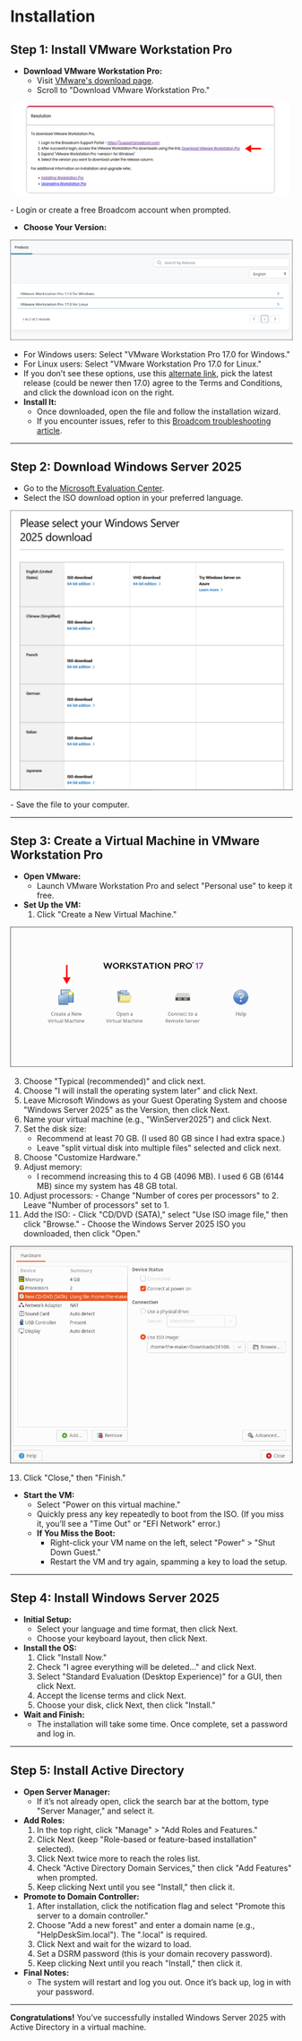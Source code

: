 # Installation

## Step 1: Install VMware Workstation Pro

- **Download VMware Workstation Pro:**
  - Visit [VMware's download page](https://knowledge.broadcom.com/external/article/344595/downloading-and-installing-vmware-workst.html).
  - Scroll to "Download VMware Workstation Pro."
 <p align="center">
  <img src="https://github.com/JBrunoX/Help-Desk-Lab/blob/dd1e4c7f9b8ac541c5a1cdf466eeace5e9624bca/images/download%20VMware.png">
</p>
  - Login or create a free Broadcom account when prompted.

- **Choose Your Version:**
 <p align="center">
  <img src="https://github.com/JBrunoX/Help-Desk-Lab/blob/main/images/vmware%20version.png">
</p>

  - For Windows users: Select "VMware Workstation Pro 17.0 for Windows."
  - For Linux users: Select "VMware Workstation Pro 17.0 for Linux."
  - If you don’t see these options, use this [alternate link](https://support.broadcom.com/group/ecx/productdownloads?subfamily=VMware%20Workstation%20Pro&freeDownloads=true), pick the latest release (could be newer then 17.0) agree to the Terms and Conditions, and click the download icon on the right.
- **Install It:**
  - Once downloaded, open the file and follow the installation wizard.
  - If you encounter issues, refer to this [Broadcom troubleshooting article](https://knowledge.broadcom.com/external/article?articleNumber=387947).
---

## Step 2: Download Windows Server 2025
- Go to the [Microsoft Evaluation Center](https://www.microsoft.com/en-us/evalcenter/download-windows-server-2025).
- Select the ISO download option in your preferred language.

 <p align="center">
  <img src="https://github.com/JBrunoX/Help-Desk-Lab/blob/main/images/windows2025PickLang.png">
</p>
- Save the file to your computer.

---

## Step 3: Create a Virtual Machine in VMware Workstation Pro

- **Open VMware:**
  - Launch VMware Workstation Pro and select "Personal use" to keep it free.
- **Set Up the VM:**
  1. Click "Create a New Virtual Machine."
 <p align="center">
  <img src="https://github.com/JBrunoX/Help-Desk-Lab/blob/df25d2e53a302b349877f7a65f90de16289c4079/images/createNewVM.png">
</p>

  3. Choose "Typical (recommended)" and click next.
  4. Choose "I will install the operating system later" and click Next.
  5. Leave Microsoft Windows as your Guest Operating System and choose "Windows Server 2025" as the Version, then click Next.
  6. Name your virtual machine (e.g., "WinServer2025") and click Next.
  7. Set the disk size:
     - Recommend at least 70 GB. (I used 80 GB since I had extra space.)
     - Leave "split virtual disk into multiple files" selected and click next.
  8. Choose "Customize Hardware."
  9. Adjust memory:
     - I recommend increasing this to 4 GB (4096 MB). I used 6 GB (6144 MB) since my system has 48 GB total.
  10. Adjust processors:
     - Change "Number of cores per processors" to 2. Leave "Number of processors" set to 1.
  11. Add the ISO:
     - Click "CD/DVD (SATA)," select "Use ISO image file," then click "Browse."
     - Choose the Windows Server 2025 ISO you downloaded, then click "Open."
<p align="center">
  <img src="https://github.com/JBrunoX/Help-Desk-Lab/blob/a3050e8f93eda00b510f6567602ef9d5c39a255c/images/customizeHardwireVMServer.png">
</p>

  13. Click "Close," then "Finish."
- **Start the VM:**
  - Select "Power on this virtual machine."
  - Quickly press any key repeatedly to boot from the ISO. (If you miss it, you’ll see a "Time Out" or "EFI Network" error.)
  - **If You Miss the Boot:**
    - Right-click your VM name on the left, select "Power" > "Shut Down Guest."
    - Restart the VM and try again, spamming a key to load the setup.

---

## Step 4: Install Windows Server 2025

- **Initial Setup:**
  - Select your language and time format, then click Next.
  - Choose your keyboard layout, then click Next.
- **Install the OS:**
  1. Click "Install Now."
  2. Check "I agree everything will be deleted..." and click Next.
  3. Select "Standard Evaluation (Desktop Experience)" for a GUI, then click Next.
  4. Accept the license terms and click Next.
  5. Choose your disk, click Next, then click "Install."
- **Wait and Finish:**
  - The installation will take some time. Once complete, set a password and log in.

---

## Step 5: Install Active Directory

- **Open Server Manager:**
  - If it’s not already open, click the search bar at the bottom, type "Server Manager," and select it.
- **Add Roles:**
  1. In the top right, click "Manage" > "Add Roles and Features."
  2. Click Next (keep "Role-based or feature-based installation" selected).
  3. Click Next twice more to reach the roles list.
  4. Check "Active Directory Domain Services," then click "Add Features" when prompted.
  5. Keep clicking Next until you see "Install," then click it.
- **Promote to Domain Controller:**
  1. After installation, click the notification flag and select "Promote this server to a domain controller."
  2. Choose "Add a new forest" and enter a domain name (e.g., "HelpDeskSim.local"). The ".local" is required.
  3. Click Next and wait for the wizard to load.
  4. Set a DSRM password (this is your domain recovery password).
  5. Keep clicking Next until you reach "Install," then click it.
- **Final Notes:**
  - The system will restart and log you out. Once it’s back up, log in with your password.

---

**Congratulations!** You’ve successfully installed Windows Server 2025 with Active Directory in a virtual machine.
